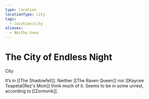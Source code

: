 ```yaml
---
type: location
locationType: city
tags:
  - location/city
aliases:
  - Naitho Uvea
---
```


# The City of Endless Night
City

It’s in [[The Shadowfell]]. Neither [[The Raven Queen]] nor [[Kaycee Teapetal|Rez's Mom]] think much of it. Seems to be in some unrest, according to [[Zormvrik]].
